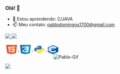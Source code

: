 ### Olá! 👋

- 🌱 Estou aprendendo: C/JAVA
- 📫 Meu contato: pablodomingos1700@gmail.com

 <div>
  <a href="https://github.com/Pablodomingos">
  <img height="180em" src="https://github-readme-stats.vercel.app/api?username=Pablodomingos&show_icons=true&theme=discord_old_blurple&include_all_commits=true&count_private=true"/>
  <img height="180em" src="https://github-readme-stats.vercel.app/api/top-langs/?username=Pablodomingos&layout=compact&langs_count=7&theme=discord_old_blurple"/>
</div>
<div style="display: inline_block"><br>
  <img align="center" alt="Pablo-HTML" height="30" width="40" src="https://raw.githubusercontent.com/devicons/devicon/master/icons/html5/html5-original.svg">
  <img align="center" alt="Pablo-CSS" height="30" width="40" src="https://raw.githubusercontent.com/devicons/devicon/master/icons/css3/css3-original.svg">
  <img align="center" alt="Pablo-Python" height="30" width="40" src="https://raw.githubusercontent.com/devicons/devicon/master/icons/python/python-original.svg">
  <img align="center" alt="Pablo-C" height="30" width="40" src="https://raw.githubusercontent.com/devicons/devicon/master/icons/c/c-original.svg">
  <img align="right" alt="Pablo-Gif" height="200" width="350" src="https://cdn.discordapp.com/attachments/882997166266794008/882997197128491058/9kA5.gif">
</div>
  
  ##
 
<div>  
  <a href="https://www.linkedin.com/in/pablo-domingos-5516b01b6/" target="_blank"><img src="https://img.shields.io/badge/-LinkedIn-%230077B5?style=for-the-badge&logo=linkedin&logoColor=dark" target="_blank"></a> 
</div>
